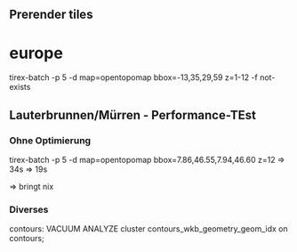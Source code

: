 ## Prerender tiles

# europe
tirex-batch -p 5 -d map=opentopomap bbox=-13,35,29,59 z=1-12 -f not-exists


## Lauterbrunnen/Mürren - Performance-TEst

### Ohne Optimierung

tirex-batch -p 5 -d map=opentopomap bbox=7.86,46.55,7.94,46.60 z=12
=> 34s
=> 19s


=> bringt nix


### Diverses

contours:
VACUUM ANALYZE
cluster contours_wkb_geometry_geom_idx on contours;



